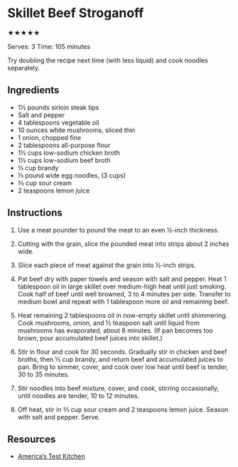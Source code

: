 # Skillet Beef Stroganoff

★★★★★

Serves: 3
Time: 105 minutes

Try doubling the recipe next time (with less liquid) and cook noodles separately.

## Ingredients

* 1½ pounds sirloin steak tips
* Salt and pepper
* 4 tablespoons vegetable oil
* 10 ounces white mushrooms, sliced thin
* 1 onion, chopped fine
* 2 tablespoons all-purpose flour
* 1½ cups low-sodium chicken broth
* 1½ cups low-sodium beef broth
* ⅓ cup brandy
* ⅓ pound wide egg noodles, (3 cups)
* ⅔ cup sour cream
* 2 teaspoons lemon juice

## Instructions

1. Use a meat pounder to pound the meat to an even ½-inch thickness.

2. Cutting with the grain, slice the pounded meat into strips about 2 inches wide.

3. Slice each piece of meat against the grain into ½-inch strips.

4. Pat beef dry with paper towels and season with salt and pepper. Heat 1 tablespoon oil in large skillet over medium-high heat until just smoking. Cook half of beef until well browned, 3 to 4 minutes per side. Transfer to medium bowl and repeat with 1 tablespoon more oil and remaining beef.

5. Heat remaining 2 tablespoons oil in now-empty skillet until shimmering. Cook mushrooms, onion, and ½ teaspoon salt until liquid from mushrooms has evaporated, about 8 minutes. (If pan becomes too brown, pour accumulated beef juices into skillet.)

6. Stir in flour and cook for 30 seconds. Gradually stir in chicken and beef broths, then ⅓ cup brandy, and return beef and accumulated juices to pan. Bring to simmer, cover, and cook over low heat until beef is tender, 30 to 35 minutes.

7. Stir noodles into beef mixture, cover, and cook, stirring occasionally, until noodles are tender, 10 to 12 minutes.

8. Off heat, stir in ⅔ cup sour cream and 2 teaspoons lemon juice. Season with salt and pepper. Serve.

## Resources

* [America’s Test Kitchen](https://www.americastestkitchen.com/recipes/3543-skillet-beef-stroganoff)
